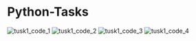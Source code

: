 # Python-Tasks
![tusk1_code_1](https://user-images.githubusercontent.com/86980849/125128867-4eeb5b80-e107-11eb-8b42-c4ab9464fbd3.png)
![tusk1_code_2](https://user-images.githubusercontent.com/86980849/125128876-53177900-e107-11eb-8992-c508ea857a2f.png)
![tusk1_code_3](https://user-images.githubusercontent.com/86980849/125128888-56ab0000-e107-11eb-99be-9b03e15e86ee.png)
![tusk1_code_4](https://user-images.githubusercontent.com/86980849/125128893-5874c380-e107-11eb-9c8b-dc89f800f961.png)
